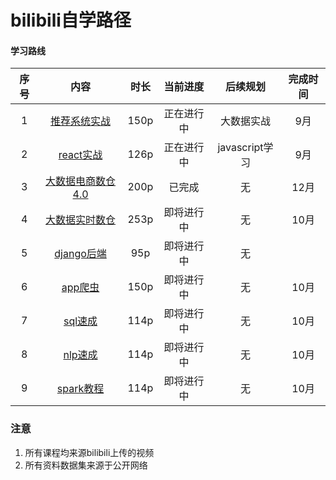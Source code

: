 # bilibili自学路径

#### 学习路线 
| 序号| 内容 | 时长 |当前进度|后续规划|完成时间|
| :---: | :----: | :----: |:----: |:----: |:----: |
| 1 | [推荐系统实战](https://www.bilibili.com/video/BV1dQ4y1C789) | 150p |正在进行中 |大数据实战|9月
| 2 | [react实战](https://www.bilibili.com/video/BV1wy4y1D7JT)| 126p|正在进行中|javascript学习|9月
| 3 | [大数据电商数仓4.0](https://www.bilibili.com/video/BV1rL411E7uz)| 200p|已完成|无|12月
| 4 | [大数据实时数仓](https://www.bilibili.com/video/BV1yZ4y1A74d)| 253p|即将进行中|无|10月
| 5 | [django后端](https://www.bilibili.com/video/BV1kX4y1P7iB)| 95p|即将进行中|无|
| 6 | [app爬虫](https://www.bilibili.com/video/BV1r541137i)| 150p|即将进行中|无|10月
| 7 | [sql速成](https://www.bilibili.com/video/BV1Kq4y1D79S)| 114p|即将进行中|无|10月
| 8 | [nlp速成](https://www.bilibili.com/video/BV17y4y1m737)| 114p|即将进行中|无|10月
| 9 | [spark教程](https://www.bilibili.com/video/BV11A411L7CK)| 114p|即将进行中|无|10月




### 注意
1. 所有课程均来源bilibili上传的视频
2. 所有资料数据集来源于公开网络